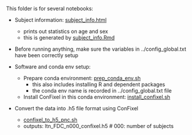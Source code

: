 This folder is for several notebooks:
* Subject information: [subject_info.html](subject_info.html)
    * prints out statistics on age and sex
    * this is generated by [subject_info.Rmd](subject_info.Rmd)

* Before running anything, make sure the variables in ../config_global.txt have been correctly setup

* Software and conda env setup:
    * Prepare conda environment: [prep_conda_env.sh](prep_conda_env.sh)
        * this also includes installing R and dependent packages
        * the conda env name is recorded in ../config_global.txt file
    * Install ConFixel in this conda environment: [install_confixel.sh](install_confixel.sh)

* Convert the data into .h5 file format using ConFixel
    * [confixel_to_h5_pnc.sh](confixel_to_h5_pnc.sh)
    * outputs: ltn_FDC_n000_confixel.h5   # 000: number of subjects